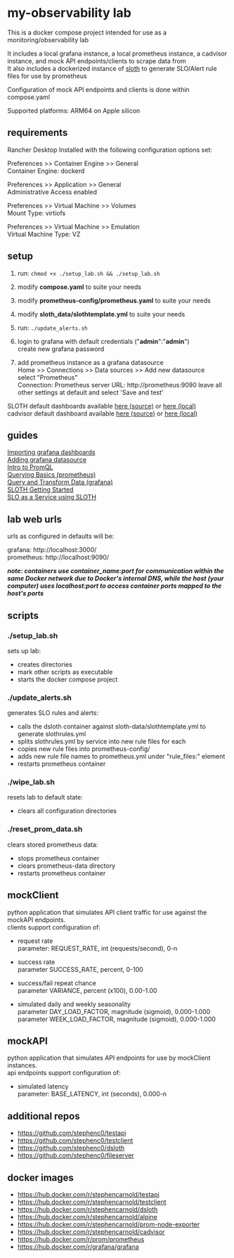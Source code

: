 # my-observability lab  
This is a docker compose project intended for use as a monitoring/observability lab  
  
It includes a local grafana instance, a local prometheus instance, a cadvisor instance, and mock API endpoints/clients to scrape data from  
It also includes a dockerized instance of [sloth](https://github.com/slok/sloth) to generate SLO/Alert rule files for use by prometheus  

Configuration of mock API endpoints and clients is done within compose.yaml  
  
Supported platforms: ARM64 on Apple silicon  

## requirements
Rancher Desktop Installed with the following configuration options set:  

Preferences >> Container Engine >> General  
Container Engine: dockerd  
  
Preferences >> Application >> General  
Administrative Access enabled  
  
Preferences >> Virtual Machine >> Volumes  
Mount Type: virtiofs  
  
Preferences >> Virtual Machine >> Emulation  
Virtual Machine Type: VZ  
  
  
## setup
1. run:  ```chmod +x ./setup_lab.sh && ./setup_lab.sh```
2. modify **compose.yaml** to suite your needs
3. modify **prometheus-config/prometheus.yaml** to suite your needs
4. modify **sloth_data/slothtemplate.yml** to suite your needs
5. run:  ```./update_alerts.sh```
6. login to grafana with default credentials ("**admin**":"**admin**")  
create new grafana password  

7. add prometheus instance as a grafana datasource  
Home >> Connections >> Data sources >> Add new datasource  
select "Prometheus"  
Connection: Prometheus server URL: http://prometheus:9090
leave all other settings at default and select 'Save and test'  
  
SLOTH default dashboards available [here (source)](https://sloth.dev/introduction/dashboards/?h=dashboards) or [here (local)](/dashboards)  
cadvisor default dashboard available [here (source)](https://grafana.com/grafana/dashboards/14282-cadvisor-exporter/) or [here (local)](/dashboards/cadvisor_dashboard.json)  

  
## guides
[Importing grafana dashboards](https://grafana.com/docs/grafana/latest/dashboards/build-dashboards/import-dashboards/)  
[Adding grafana datasource](https://prometheus.io/docs/visualization/grafana/#creating-a-prometheus-data-source)  
[Intro to PromQL](https://grafana.com/blog/2020/02/04/introduction-to-promql-the-prometheus-query-language/)  
[Querying Basics (prometheus)](https://prometheus.io/docs/prometheus/latest/querying/basics/)  
[Query and Transform Data (grafana)](https://grafana.com/docs/grafana/latest/panels-visualizations/query-transform-data/)  
[SLOTH Getting Started](https://sloth.dev/introduction/)  
[SLO as a Service using SLOTH](https://medium.com/@jibinrt/slo-as-a-service-using-sloth-87e45926bc94)  

## lab web urls
urls as configured in defaults will be:  

grafana: http://localhost:3000/  
prometheus: http://localhost:9090/

***note: containers use container_name:port for communication within the same Docker network due to Docker's internal DNS, while the host (your computer) uses localhost:port to access container ports mapped to the host's ports***

## scripts
### ./setup_lab.sh
sets up lab:  

- creates directories  
- mark other scripts as executable  
- starts the docker compose project  

### ./update_alerts.sh
generates SLO rules and alerts:  

- calls the dsloth container against sloth-data/slothtemplate.yml to generate slothrules.yml  
- splits slothrules.yml by service into new rule files for each  
- copies new rule files into prometheus-config/  
- adds new rule file names to prometheus.yml under "rule_files:" element  
- restarts prometheus container  
  
### ./wipe_lab.sh
resets lab to default state:  

- clears all configuration directories  

### ./reset_prom_data.sh
clears stored prometheus data:  

- stops prometheus container  
- clears prometheus-data directory  
- restarts prometheus container  

## mockClient
python application that simulates API client traffic for use against the mockAPI endpoints.  
clients support configuration of:  

- request rate  
parameter: REQUEST_RATE, int (requests/second), 0-n  
  
- success rate  
parameter SUCCESS_RATE, percent, 0-100  
  
- success/fail repeat chance  
parameter VARIANCE, percent (x100), 0.00-1.00  
  
- simulated daily and weekly seasonality  
parameter DAY_LOAD_FACTOR, magnitude (sigmoid), 0.000-1.000  
parameter WEEK_LOAD_FACTOR, magnitude (sigmoid), 0.000-1.000  

## mockAPI
python application that simulates API endpoints for use by mockClient instances.  
api endpoints support configuration of:  

- simulated latency  
parameter: BASE_LATENCY, int (seconds), 0.000-n

## additional repos
- https://github.com/stephenc0/testapi  
- https://github.com/stephenc0/testclient  
- https://github.com/stephenc0/dsloth  
- https://github.com/stephenc0/fileserver  

## docker images
- https://hub.docker.com/r/stephencarnold/testapi  
- https://hub.docker.com/r/stephencarnold/testclient  
- https://hub.docker.com/r/stephencarnold/dsloth  
- https://hub.docker.com/r/stephencarnold/alpine  
- https://hub.docker.com/r/stephencarnold/prom-node-exporter  
- https://hub.docker.com/r/stephencarnold/cadvisor  
- https://hub.docker.com/r/prom/prometheus  
- https://hub.docker.com/r/grafana/grafana  

